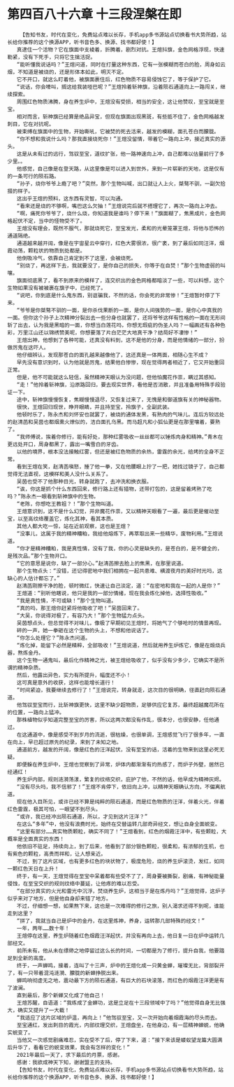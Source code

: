 # 第四百八十六章 十三段涅槃在即
        【告知书友，时代在变化，免费站点难以长存，手机app多书源站点切换看书大势所趋，站长给你推荐的这个换源APP，听书音色多、换源、找书都好使！】
       真逮住一个活物？它在旗面中支棱着，折腾着，剧烈对抗。王煊抖旗，金色网格浮现，快速勒紧，没有下死手，只将它生擒活捉。
       “能听懂我说话吗？”王煊问道，同时在打量这种东西，它有一张模糊而苍白的脸，周身如云烟，不知道是被烧的，还是形体本如此，明灭不定。
       它不开口，就这么盯着他，被旗面裹住后，红色物质不容易侵蚀它了，等于保护了它。
       “说话，你会嚎叫，搁这给我装哑巴呢？”王煊拎着斩神旗，沿着陨石通道向上一路闯关，继续探索。
       周围红色物质沸腾，身在养生炉中，王煊没有受损，相当的安全，这让他赞叹，至宝就是至宝。
       相对而言，斩神旗已经算是绝品异宝，但现在旗面出现黑斑，有些抵不住了，金色网格越发刺目，它在对抗呢。
       被束缚在旗面中的生物，开始嘶吼，它被焚的死去活来，越发的模糊，面孔苍白而朦胧。
       “你不想和我说什么吗？那我直接烧死你！”王煊没留情，带着它一路向上冲，接近真实的源头。
       这是从未有过的远行，驾驭至宝，道纹扩张，他一路神速向上冲，自己都难以估量前行了多少里。。
       他感觉，自己像是在登天路，从这里像是可以进入到世外，来到一片崭新的天地，这是仅有的一条可行的陨石路。
       “孙子，烧你爷爷上瘾了吧？”突然，那个生物叫喊，出口就让人上火，桀骜不驯，一副欠拾掇的样子。
       这出乎王煊的预料，这东西有灵智，可以沟通。
       “看来还是烧的不够啊，嘴巴这么欠抽！”王煊说完后就不搭理它了，再次一路向上冲去。
       “啊，痛死你爷爷了，烧什么烧，你知道我是谁吗？停下来！”旗面糊了，焦黑成片，金色网格起伏不定，当中的怪物受不了。
       王煊没有理会，既然不服气，那就烧死它，至宝发光，柔和的光晕笼罩王煊，将他与恐怖的通道隔绝。
       通道越来越开阔，像是在宇宙星云中穿行，红色大雾很浓，很广袤，到了最后如同汪洋，烟霞动荡，颗粒状的物质到处都是。
       他倒吸冷气，依靠自己肯定到不了这里，会被烧死。
       “别烧了，再这样下去，我就要没了，是你自己的损失，你等于在自焚！”那个生物虚弱的叫嚷。
       旗面彻底黑了，看不到原来的模样了，连交织出的金色网格都暗淡了一些，可以料想，这个生物如果没有被被裹在旗子中，已经死了。
       “说吧，你到底是什么鬼东西，别诓骗我，不然的话，你会死的非常惨！”王煊暂时停了下来。
       “爷爷是你桀骜不驯的一面，是你杀伐果断的一面，是你人间强势的一面，是你心中真我的一面。但你这个孙子上次精神分裂出去一些分身也就罢了，还将爷爷这样有性格的一面在无形间斩了出去，认为我是黑暗的一面，你想当白莲花吗，你想无瑕疵的伪圣人吗？一幅画还有各种色彩，万里江山还以锦绣赞美呢，你想要落了片白茫茫大地真干净？结局好不凄惨！”
       王煊出神，他想到了各种可能，还真没有料到，这不是他的分身，而是他情绪的一部分，扮做厉鬼在这吓人。
       他仔细辨认，发现那苍白的面孔越来越像他了，这还真是一体两面，相随心生不成？
       早先没有意识到时，认为他就是厉鬼，结果他白惨惨，现在觉得两者相近了，它又开始重回正常。
       但是，他不可能就这么轻信，虽然精神天眼认为没问题，但他怕魔花作祟，瞒过其感知。
       “走！”他拎着斩神旗，沿原路回归，要去现实世界，看他是否消散，并且准备用特殊手段验证一下。
       途中，斩神旗慢慢恢复，焦糊慢慢退尽，又恢复过来了，无愧是和御道旗有关的神秘器物。
       很快，王煊回归现世，睁开眼睛，并且持至宝，拎旗子，全副武装。
       他顿时乐了，陈永杰和刘怀安也就罢了，被烧的通体发黑，有熟肉的气味儿。连后方较远处的赵清菡和吴茵也都烟熏火燎似的，洁白面孔乌黑。而马超凡和小狐仙更是在那里嚷着，要熟了。
       “我师傅说，挨着你修行，能有好处，那种红雾吸收一丝丝都可以锤炼肉身和精神。”青木在更远处开口，周身都黑了，露出一嘴雪白的牙齿。
       以他的境界，根本没法接触红雾，但还是被红色物质的余热，雷霆的余光，给烤的全身不正常。
       看到王煊在笑，赵清菡嗔怒，捶了他一拳，又在他腰眼上拧了一把，她找过镜子了，自己都觉得无法直视，这模样和美人没什么关系了。
       吴茵也受不了他那种目光，转身就跑了，去冲洗和换衣服。
       “诶，你这是抓个什么东西回来，修行路上还有猎物，还带打包的，这是留着烤熟了吃吗？”陈永杰一眼看到斩神旗中的生物。
       “老陈，你想吃王教祖？！”那个生物叫道。
       王煊意识到，这不是什么幻觉，并非魔花作祟，又以精神天眼看了一遍，最后更是催动至宝，以至高纹络覆盖它，炼化其神，看其本质。
       其他人都大吃一惊，站在近前观察，这也是王煊？
       “没事儿，这属于我的精神糟粕，我给他熔炼下，再萃取出来一些精华，废物利用。”王煊说道。
       “你才是精神糟粕，我是真性情，没有了我，你的心灵是缺失的，是苍白的，是不健全的，是残次品。”那个生物开口。
       “它的意思是说你，缺了一部分心。”赵清菡擦去脸上的焦黑，在那里说道。
       那个生物点头：“没错，还记得密地中我们相拥在一起共患难、横渡夜月的美好时光吗，这缺心的人估计都忘了。”
       赵清菡刚擦干净的脸，顿时微红，快速让自己淡定，道：“在密地和我在一起的人是你？”
       王煊道：“别听他瞎说，他只是我的一部分情绪，现在我会炼化掉他，选择性吸收。”
       “我是真性情，不可或缺！”那个生物叫道。
       “真的吗，那王煊你赶紧将他吸收了吧！”吴茵回来了。
       “大吴，你说得对极了，有容乃大！”那个生物猛力点头。
       吴茵想点头，但总觉得不对味儿，像极了早期初见王煊时，将她气了个够呛时的情景再现。
       砰的一声，她一拳砸在这个生物的头上，不想和他说话了。
       “你怎么处理它？”陈永杰问道。
       “炼化掉，能留下必然是精粹，全部吸收！”王煊说道，然后就用养生炉炼它，像是在煅烧兵器，熬炼金丹。
       这个生物一通鬼叫，最后化作精神之光，被王煊给吸收了，似乎没有少多少，它确实不是所谓的精神杂质。
       然后，他露出异色，实力有所提升，幅度还不小！
       这可真是意外的收获，这样也能增长道行！
       “时间紧迫，我要继续去修行了！”王煊说完，转身就走，这次目的很明确，径直赶向陨石通道。
       他驾驭至宝而行，比斩神旗更快，这里不缺少超物质，足够供应它复苏，最终超越魔花所在的位置，一路向上猛冲。
       那株植物似乎知道完整至宝的厉害，所以这两次都没有作乱，很本分，也很安静，任他通过。
       在这通道中，像是感受不到岁月的流逝，很枯燥，也很单调，王煊感觉飞行了很多年，一直在向上，早已超过原先的纪录，来到了未知之地。
       通道前方，越发的开阔，像是红色的汪洋起伏，没有至宝的话，活着的生物来到这里必死无疑。
       即便躲在养生炉中，王煊也觉察到了异常，炉体内都渐渐有灼热感了，而炉子外壁，居然已经通红！
       养生炉内部，规则涟漪荡漾，繁复的纹络交织，庇护了他，不然的话，他早成为精神灰烬。
       “没有尽头吗，我不信邪了！”王煊不肯停下，依旧向上冲，以精神天眼确认方向，不偏离航道。
       现在他入目所见，或许已经不算是纯粹的陨石通道，而是红色物质的汪洋，伴着火光，伴着红色雷霆，极其可怕，一眼望不到尽头。
       “或许，我已经冲出陨石通道，所以，才见到这片汪洋？”
       在这么“多年”中，他没有浪费时光，始终在交替运转几部奇异经文，想让自身全面蜕变。
       “这里有部分……真实物质颗粒，确实不同了！”王煊看到，红色的烟霞汪洋中，有些颗粒，大概率是全面真实的东西！
       他依旧不驻足，持续向上，到了后来，他看到了部分银色颗粒，很柔和，有浓郁的生机，也有紫色的颗粒，高贵而祥和，让人想亲近。
       不过，到了这片区域，也有更多红色的块状物了，极度危险，烧的养生炉滚烫，发红，如同一颗红色天日在上升！
       终于，有一天，王煊觉得在至宝中呆着都有些受不了了，周身要被撕裂，剧痛，有神秘能量侵蚀，在至宝交织的规则纹络中蔓延，让他疼的难以忍受。
       “在部分真实的火光和雷光中沉浮，焚烧养生炉，这相当于是在炼丹吗？”王煊觉得，这炉子似乎来对了地方，但是他自身却来错了地方。
       不过，仔细想一想，如果熬下来，这也是一次难得的修行之旅，别人渴求还得不到呢，谁能走到这里？
       “拼了，我就当自己是炉中的金丹，在这里炼神，养身，运转那几部特殊的经文！”
       一年，两年……数十年！
       王煊停在这里，养生炉随着红色烟霞汪洋起伏，并没有再向上去，他日复一日在炉中运转几部经文。
       前所未有，他从未在缥缈之地停留过这么长的时间，一切都是为了修行，提升自我，他要踏足到全新的高度。
       终于，一声蝉鸣，接着，连叫了十三声，炉中的王煊化成一只黄金蝉，璀璨无比，背部裂开了，有一只带着混沌涟漪、朦胧的新蝉挣脱出来。
       蝉鸣响彻虚无之地，震动最下方的陨石通道，有巨大的石块滚落，而红色的烟霞汪洋更是有了波澜。
       直到最后，那个新蝉又化成了他自己！
       王煊苏醒，自语道：“我练成了金蝉功，这是立足在十三段领域中了吗？”他觉得自身无比强大，确实又提升了一大截！
       “我适应了这片区域的炉温，再向上！”他驾驭至宝，又一次开始向着烟霞海的尽头而去。
       至宝通红，发出刺目的霞光，内部纹理交织，王煊盘坐，在他身边，有一层精神蝉蜕，他确实蜕变了。
       当他又一次感觉剧痛难忍，实在受不了后，停了下来，道：“接下来该是蝼蚁望龙篇大圆满后升华了，看看它的蜕变效果，我会有怎样的变化！”
       2021年最后一天了，求下最后的月票，感谢。
       感谢：我欲成神天下知，谢谢盟主的支持。
       【告知书友，时代在变化，免费站点难以长存，手机app多书源站点切换看书大势所趋，站长给你推荐的这个换源APP，听书音色多、换源、找书都好使！】